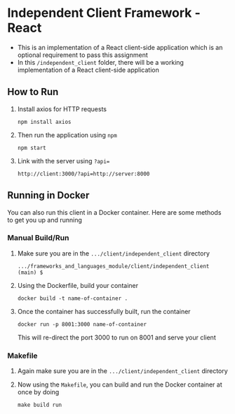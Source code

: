 # Independent Client Framework - React

- This is an implementation of a React client-side application which is an optional requirement to pass this assignment
- In this `/independent_client` folder, there will be a working implementation of a React client-side application

## How to Run

1. Install axios for HTTP requests
    ```
    npm install axios
    ```
2. Then run the application using `npm`
    ```
    npm start
    ```
3. Link with the server using `?api=`
    ```
    http://client:3000/?api=http://server:8000
    ```

## Running in Docker

You can also run this client in a Docker container. Here are some methods to get you up and running

### Manual Build/Run

1. Make sure you are in the `.../client/independent_client` directory
    ```
    .../frameworks_and_languages_module/client/independent_client (main) $ 
    ```
2. Using the Dockerfile, build your container
    ```
    docker build -t name-of-container .
    ```
3. Once the container has successfully built, run the container
    ```
    docker run -p 8001:3000 name-of-container
    ```
    This will re-direct the port 3000 to run on 8001 and serve your client

### Makefile

1. Again make sure you are in the `.../client/independent_client` directory

2. Now using the `Makefile`, you can build and run the Docker container at once by doing
    ```
    make build run
    ```